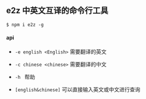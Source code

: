 ## e2z 中英文互译的命令行工具

``` $ npm i e2z -g ```

#### api

- `-e english <English>` 需要翻译的英文

* `-c chinese <chinese>` 需要翻译的中文

* `-h ` 帮助

* `[english&chinese]` 可以直接输入英文或中文进行查询

  

  



